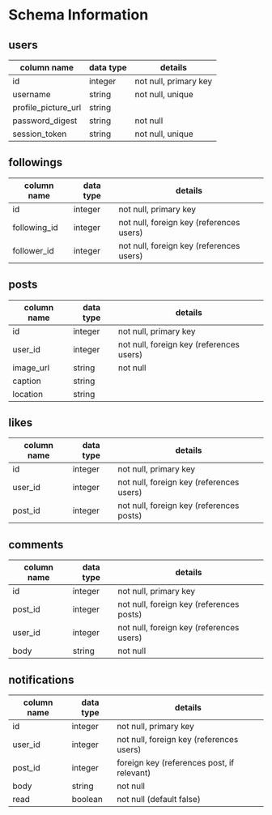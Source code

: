 # Schema Information

## users
column name         | data type | details
--------------------|-----------|-----------------------
id                  | integer   | not null, primary key
username            | string    | not null, unique
profile_picture_url | string    |
password_digest     | string    | not null
session_token       | string    | not null, unique

## followings
column name  | data type | details
-------------|-----------|-----------------------
id           | integer   | not null, primary key
following_id | integer   | not null, foreign key (references users)
follower_id  | integer   | not null, foreign key (references users)

## posts
column name | data type | details
------------|-----------|-----------------------
id          | integer   | not null, primary key
user_id     | integer   | not null, foreign key (references users)
image_url   | string    | not null
caption     | string    |
location    | string    |

## likes
column name | data type | details
------------|-----------|-----------------------
id          | integer   | not null, primary key
user_id     | integer   | not null, foreign key (references users)
post_id     | integer   | not null, foreign key (references posts)

## comments
column name | data type | details
------------|-----------|-----------------------
id          | integer   | not null, primary key
post_id     | integer   | not null, foreign key (references posts)
user_id     | integer   | not null, foreign key (references users)
body        | string    | not null

## notifications
column name | data type | details
------------|-----------|-----------------------
id          | integer   | not null, primary key
user_id     | integer   | not null, foreign key (references users)
post_id     | integer   | foreign key (references post, if relevant)
body        | string    | not null
read        | boolean   | not null (default false)
